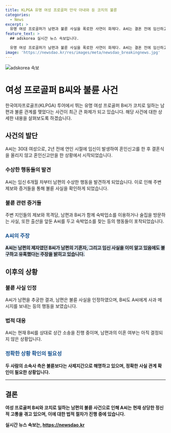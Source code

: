 ```yaml
---
title: KLPGA 유명 여성 프로골퍼 만삭 아내와 둔 코치의 불륜
categories:
  - News
excerpt: >
  유명 여성 프로골퍼가 남편과 불륜 사실을 폭로한 사연이 화제다. A씨는 결혼 전에 임신하고 결혼식 대신 혼인신고하게 된 후 남편의 수상한 행동에 의심을 키웠고, 결국 불륜 사실을 확인하게 됐다. A씨는 B씨와의 불륜 관계와 관련된 증거를 제시하며 상간 소송을 진행 중이다. 이에 대해 B씨 소속사는 사실 관계 확인 중이라며 입장을 밝혔다. A씨는 정신적 고통을 호소하며 불륜 사건을 공개한 이유를 설명했다.
feature_text: >
  ## adskorea 실시간 뉴스 속보입니다.

  유명 여성 프로골퍼가 남편과 불륜 사실을 폭로한 사연이 화제다. A씨는 결혼 전에 임신하고 결혼식 대신 혼인신고하게 된 후 남편의 수상한 행동에 의심을 키웠고, 결국 불륜 사실을 확인하게 됐다. A씨는 B씨와의 불륜 관계와 관련된 증거를 제시하며 상간 소송을 진행 중이다. 이에 대해 B씨 소속사는 사실 관계 확인 중이라며 입장을 밝혔다. A씨는 정신적 고통을 호소하며 불륜 사건을 공개한 이유를 설명했다.
image: 'https://newsdao.kr/res/images/meta/newsdao_breakingnews.jpg'
---
```


<p><img src="https://newsdao.kr/res/images/meta/newsdao_breakingnews.jpg" alt="adskorea 속보" /></p>

<h1>여성 프로골퍼 B씨와 불륜 사건</h1>

<p data-ke-size="size16">한국여자프로골프(KLPGA) 투어에서 뛰는 유명 여성 프로골퍼 B씨가 코치로 일하는 남편과 불륜 관계를 맺었다는 사건이 최근 큰 화제가 되고 있습니다. 해당 사건에 대한 상세한 내용을 살펴보도록 하겠습니다.</p>

<h2>사건의 발단</h2>

<p>A씨는 30대 여성으로, 2년 전에 연인 시절에 임신이 발생하여 혼인신고를 한 후 결혼식을 올리지 않고 혼인신고만을 한 상황에서 시작되었습니다.</p>

<h3>수상한 행동들의 발견</h3>

<p>A씨는 임신 6개월 차부터 남편의 수상한 행동을 발견하게 되었습니다. 이로 인해 주변 제보와 증거들을 통해 불륜 사실을 확인하게 되었습니다.</p>

<h3>불륜 관련 증거들</h3>

<p>주변 지인들의 제보와 목격담, 남편과 B씨가 함께 숙박업소를 이용하거나 술집을 방문하는 사실, 또한 출산을 앞둔 A씨를 두고 숙박업소를 찾는 등의 행동들이 포착되었습니다.</p>

<h3><b><span style="color: #1a5490;">A씨의 주장</span></b></h3>

<p><b><span style="background-color: #21538527;">A씨는 남편의 제자였던 B씨가 남편의 기혼자, 그리고 임신 사실을 이미 알고 있음에도 불구하고 유혹했다는 주장을 밝히고 있습니다.</span></b></p>

<h2>이후의 상황</h2>

<h3>불륜 사실 인정</h3>

<p>A씨가 남편을 추궁한 결과, 남편은 불륜 사실을 인정하였으며, B씨도 A씨에게 사과 메시지를 보내는 등의 행동을 보였습니다.</p>

<h3>법적 대응</h3>

<p>A씨는 현재 B씨를 상대로 상간 소송을 진행 중이며, 남편과의 이혼 여부는 아직 결정되지 않은 상황입니다.</p>

<h3><b><span style="color: #1a5490;">정확한 상황 확인의 필요성</span></h3>

<p>두 사람의 소속사 측은 불륜보다는 사제지간으로 해명하고 있으며, 정확한 사실 관계 확인이 필요한 상황입니다.</p>

<hr>

<h2>결론</h2>

<p>여성 프로골퍼 B씨와 코치로 일하는 남편의 불륜 사건으로 인해 A씨는 현재 상당한 정신적 고통을 겪고 있으며, 이에 대한 법적 절차가 진행 중에 있습니다.</p>

<p data-ke-size="size16"></p>
실시간 뉴스 속보는, <a href="https://newsdao.kr" rel="dofollow">https://newsdao.kr</a>


